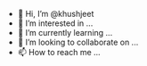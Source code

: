 - 👋 Hi, I’m @khushjeet
- 👀 I’m interested in ...
- 🌱 I’m currently learning ...
- 💞️ I’m looking to collaborate on ...
- 📫 How to reach me ...

<!---
khushjeet/khushjeet is a ✨ special ✨ repository because its `README.md` (this file) appears on your GitHub profile.
You can click the Preview link to take a look at your changes.
--->
